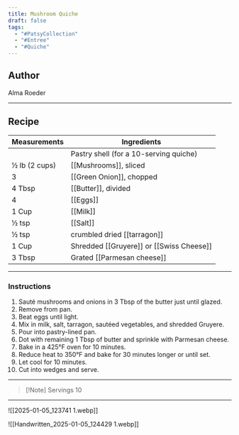 ```yaml
---
title: Mushroom Quiche
draft: false
tags:
  - "#PatsyCollection"
  - "#Entree"
  - "#Quiche"
---
```

## Author
Alma Roeder
___
## Recipe

| Measurements  | Ingredients                              |
| :------------ | ---------------------------------------- |
|               | Pastry shell (for a 10-serving quiche)   |
| ½ lb (2 cups) | [[Mushrooms]], sliced                    |
| 3             | [[Green Onion]], chopped                 |
| 4 Tbsp        | [[Butter]], divided                      |
| 4             | [[Eggs]]                                 |
| 1 Cup         | [[Milk]]                                 |
| ½ tsp         | [[Salt]]                                 |
| ½ tsp         | crumbled dried [[tarragon]]              |
| 1 Cup         | Shredded [[Gruyere]] or [[Swiss Cheese]] |
| 3 Tbsp        | Grated [[Parmesan cheese]]               |
___
### Instructions
1. Sauté mushrooms and onions in 3 Tbsp of the butter just until glazed.
2. Remove from pan.
3. Beat eggs until light.
4. Mix in milk, salt, tarragon, sautéed vegetables, and shredded Gruyere.
5. Pour into pastry-lined pan.
6. Dot with remaining 1 Tbsp of butter and sprinkle with Parmesan cheese.
7. Bake in a 425°F oven for 10 minutes.
8. Reduce heat to 350°F and bake for 30 minutes longer or until set.
9. Let cool for 10 minutes.
10. Cut into wedges and serve.
___
>[!Note] Servings
> 10

___

![[2025-01-05_123741 1.webp]]

![[Handwritten_2025-01-05_124429 1.webp]]

